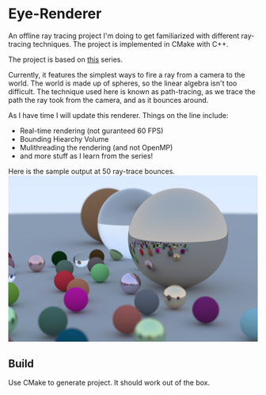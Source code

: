 # Eye-Renderer
An offline ray tracing project I'm doing to get familiarized with different ray-tracing techniques. The project is implemented in CMake with C++.

The project is based on [this](https://raytracing.github.io/) series.

Currently, it features the simplest ways to fire a ray from a camera to the world. The world is made up of spheres, so the linear algebra isn't too difficult.
The technique used here is known as path-tracing, as we trace the path the ray took from the camera, and as it bounces around.

As I have time I will update this renderer. Things on the line include:
* Real-time rendering (not guranteed 60 FPS)
* Bounding Hiearchy Volume
* Mulithreading the rendering (and not OpenMP)
* and more stuff as I learn from the series!

Here is the sample output at 50 ray-trace bounces.
![GitHub Logo](output.png)

## Build
Use CMake to generate project. It should work out of the box.
